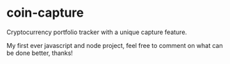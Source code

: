 # coin-capture
Cryptocurrency portfolio tracker with a unique capture feature.


My first ever javascript and node project, feel free to comment on what can be done better, thanks!
